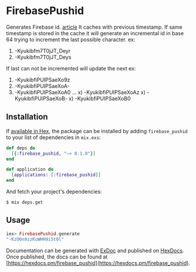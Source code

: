 # FirebasePushid

Generates Firebase id. [article](https://firebase.googleblog.com/2015/02/the-2120-ways-to-ensure-unique_68.html)
It caches with previous timestamp.
If same timestamp is stored in the cache it will generate an incremental id
in base 64 trying to increment the last possible character.
ex:
1) -Kyukibfm7T0jJT_Deyr
2) -Kyukibfm7T0jJT_Deys

If last can not be incremented will update the next
ex:
1) -KyukibfiPUIPSaeXo9z
2) -KyukibfiPUIPSaeXoA-
3) -KyukibfiPUIPSaeXoA0
...
x) -KyukibfiPUIPSaeXoAz
x) -KyukibfiPUIPSaeXoB-
x) -KyukibfiPUIPSaeXoB0

## Installation

If [available in Hex](https://hex.pm/docs/publish), the package can be installed
by adding `firebase_pushid` to your list of dependencies in `mix.exs`:

```elixir
def deps do
  [{:firebase_pushid, "~> 0.1.0"}]
end
```

```elixir
def application do
  [applications: [:firebase_pushid]]
end
```

And fetch your project's dependencies:

```
$ mix deps.get
```

## Usage

```elixir
iex> FirebasePushid.generate
"-KzO0n9zzKuWHH9i5t0l"
```

Documentation can be generated with [ExDoc](https://github.com/elixir-lang/ex_doc)
and published on [HexDocs](https://hexdocs.pm). Once published, the docs can
be found at [https://hexdocs.pm/firebase_pushid](https://hexdocs.pm/firebase_pushid).
